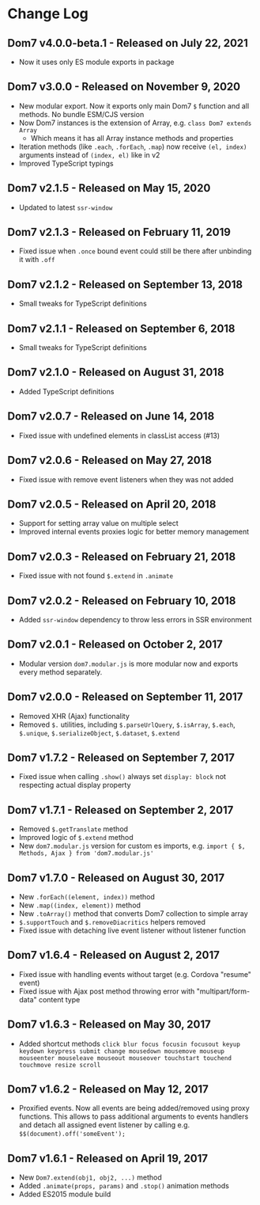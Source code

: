 # Change Log

## Dom7 v4.0.0-beta.1 - Released on July 22, 2021

- Now it uses only ES module exports in package

## Dom7 v3.0.0 - Released on November 9, 2020

- New modular export. Now it exports only main Dom7 `$` function and all methods. No bundle ESM/CJS version
- Now Dom7 instances is the extension of Array, e.g. `class Dom7 extends Array`
  - Which means it has all Array instance methods and properties
- Iteration methods (like `.each`, `.forEach`, `.map`) now receive `(el, index)` arguments instead of `(index, el)` like in v2
- Improved TypeScript typings

## Dom7 v2.1.5 - Released on May 15, 2020

- Updated to latest `ssr-window`

## Dom7 v2.1.3 - Released on February 11, 2019

- Fixed issue when `.once` bound event could still be there after unbinding it with `.off`

## Dom7 v2.1.2 - Released on September 13, 2018

- Small tweaks for TypeScript definitions

## Dom7 v2.1.1 - Released on September 6, 2018

- Small tweaks for TypeScript definitions

## Dom7 v2.1.0 - Released on August 31, 2018

- Added TypeScript definitions

## Dom7 v2.0.7 - Released on June 14, 2018

- Fixed issue with undefined elements in classList access (#13)

## Dom7 v2.0.6 - Released on May 27, 2018

- Fixed issue with remove event listeners when they was not added

## Dom7 v2.0.5 - Released on April 20, 2018

- Support for setting array value on multiple select
- Improved internal events proxies logic for better memory management

## Dom7 v2.0.3 - Released on February 21, 2018

- Fixed issue with not found `$.extend` in `.animate`

## Dom7 v2.0.2 - Released on February 10, 2018

- Added `ssr-window` dependency to throw less errors in SSR environment

## Dom7 v2.0.1 - Released on October 2, 2017

- Modular version `dom7.modular.js` is more modular now and exports every method separately.

## Dom7 v2.0.0 - Released on September 11, 2017

- Removed XHR (Ajax) functionality
- Removed `$.` utilities, including `$.parseUrlQuery`, `$.isArray`, `$.each`, `$.unique`, `$.serializeObject`, `$.dataset`, `$.extend`

## Dom7 v1.7.2 - Released on September 7, 2017

- Fixed issue when calling `.show()` always set `display: block` not respecting actual display property

## Dom7 v1.7.1 - Released on September 2, 2017

- Removed `$.getTranslate` method
- Improved logic of `$.extend` method
- New `dom7.modular.js` version for custom es imports, e.g. `import { $, Methods, Ajax } from 'dom7.modular.js'`

## Dom7 v1.7.0 - Released on August 30, 2017

- New `.forEach((element, index))` method
- New `.map((index, element))` method
- New `.toArray()` method that converts Dom7 collection to simple array
- `$.supportTouch` and `$.removeDiacritics` helpers removed
- Fixed issue with detaching live event listener without listener function

## Dom7 v1.6.4 - Released on August 2, 2017

- Fixed issue with handling events without target (e.g. Cordova "resume" event)
- Fixed issue with Ajax post method throwing error with "multipart/form-data" content type

## Dom7 v1.6.3 - Released on May 30, 2017

- Added shortcut methods `click blur focus focusin focusout keyup keydown keypress submit change mousedown mousemove mouseup mouseenter mouseleave mouseout mouseover touchstart touchend touchmove resize scroll`

## Dom7 v1.6.2 - Released on May 12, 2017

- Proxified events. Now all events are being added/removed using proxy functions. This allows to pass additional arguments to events handlers and detach all assigned event listener by calling e.g. `$$(document).off('someEvent');`

## Dom7 v1.6.1 - Released on April 19, 2017

- New `Dom7.extend(obj1, obj2, ...)` method
- Added `.animate(props, params)` and `.stop()` animation methods
- Added ES2015 module build
